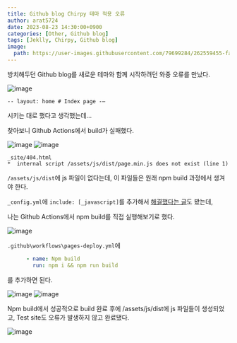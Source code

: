 ```yaml
---
title: Github blog Chirpy 테마 적용 오류
author: arat5724
date: 2023-08-23 14:30:00+0900
categories: [Other, Github blog]
tags: [Jeklly, Chirpy, Github blog]
image:
  path: https://user-images.githubusercontent.com/79699284/262559455-fadf92df-ce06-41bc-a0dc-66e5dffdb361.png
---
```


방치해두던 Github blog를 새로운 테마와 함께 시작하려던 와중 오류를 만났다.

![image](https://github.com/Arat5724/arat5724.github.io/assets/79699284/fadf92df-ce06-41bc-a0dc-66e5dffdb361)

`-- layout: home # Index page -—`

시키는 대로 했다고 생각했는데...

찾아보니 Github Actions에서 build가 실패했다.

![image](https://github.com/Arat5724/arat5724.github.io/assets/79699284/25204d05-1ff7-461b-a469-550dd4e50659)
![image](https://github.com/Arat5724/arat5724.github.io/assets/79699284/10581a02-dbda-4ff5-8078-35ec5ccc965f)
```
_site/404.html
*  internal script /assets/js/dist/page.min.js does not exist (line 1)
```

`/assets/js/dist`에 js 파일이 없다는데, 이 파일들은 원래 npm build 과정에서 생겨야 한다.

`_config.yml`에 `include: [_javascript]`를 추가해서 [해결했다는 글](https://velog.io/@lzlko/github-%EB%B8%94%EB%A1%9C%EA%B7%B8)도 봤는데,

나는 Github Actions에서 npm build를 직접 실행해보기로 했다.

![image](https://github.com/Arat5724/arat5724.github.io/assets/79699284/ad6200f1-d42a-4e4d-86da-e583665fde41)

`.github\workflows\pages-deploy.yml`에
```yml
      - name: Npm build
        run: npm i && npm run build
```
를 추가하면 된다.

![image](https://github.com/Arat5724/arat5724.github.io/assets/79699284/4f8fcd45-54bb-4e06-ae13-5c5cf6f1109f)
![image](https://github.com/Arat5724/arat5724.github.io/assets/79699284/bfd636ae-aef2-49a7-afdd-b1e2b67016b0)

Npm build에서 성공적으로 build 완료 후에 /assets/js/dist에 js 파일들이 생성되었고, Test site도 오류가 발생하지 않고 완료됐다.

![image](https://github.com/Arat5724/arat5724.github.io/assets/79699284/334a8066-9e72-4e52-b41d-4b183ce8263b)

